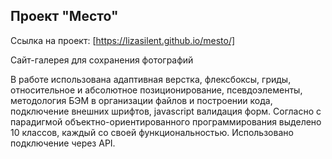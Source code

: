 Проект "Место"
------
Ссылка на проект: [https://lizasilent.github.io/mesto/]

Сайт-галерея для сохранения фотографий

В работе использована адаптивная верстка, флексбоксы, гриды, относительное и абсолютное позиционирование, псевдоэлементы, методология БЭМ в организации файлов и построении кода, подключение внешних шрифтов, javascript валидация форм. Согласно с парадигмой объектно-ориентированного программирования выделено 10 классов, каждый со своей функциональностью. Использовано подключение через API. 




